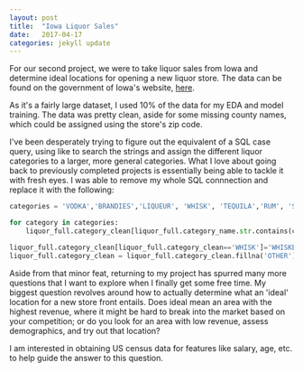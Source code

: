 ```yaml
---
layout: post
title:  "Iowa Liquor Sales"
date:   2017-04-17
categories: jekyll update
---
```


For our second project, we were to take liquor sales from Iowa and determine ideal locations for opening a new liquor store. The data can be found on the government of Iowa's website, [here](https://data.iowa.gov/Economy/Iowa-Liquor-Sales/m3tr-qhgy).

As it's a fairly large dataset, I used 10% of the data for my EDA and model training. The data was pretty clean, aside for some missing county names, which could be assigned using the store's zip code. 

I've been desperately trying to figure out the equivalent of a SQL case query, using like to search the strings and assign the different liquor categories to a larger, more general categories. What I love about going back to previously completed projects is essentially being able to tackle it with fresh eyes. I was able to remove my whole SQL connnection and replace it with the following:

```python
categories = 'VODKA','BRANDIES','LIQUEUR', 'WHISK', 'TEQUILA','RUM', 'SCHNAPPS','GIN','SCOTCH' ,'BOURBON'

for category in categories:
    liquor_full.category_clean[liquor_full.category_name.str.contains(category)] = category

liquor_full.category_clean[liquor_full.category_clean=='WHISK']='WHISKEY'
liquor_full.category_clean = liquor_full.category_clean.fillna('OTHER')
```
Aside from that minor feat, returning to my project has spurred many more questions that I want to explore when I finally get some free time. My biggest question revolves around how to actually determine what an 'ideal' location for a new store front entails. Does ideal mean an area with the highest revenue, where it might be hard to break into the market based on your competition; or do you look for an area with low revenue, assess demographics, and try out that location?

I am interested in obtaining US census data for features like salary, age, etc. to help guide the answer to this question.

